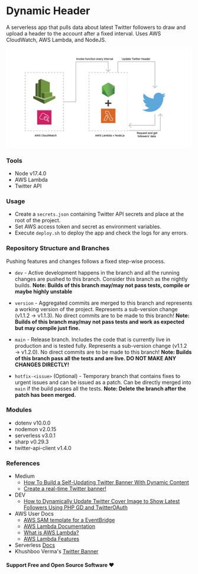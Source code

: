 # Dynamic Header

A serverless app that pulls data about latest Twitter followers to draw and upload a header to the account after a fixed interval. Uses AWS CloudWatch, AWS Lambda, and NodeJS.

![code-flow](assets/hhh-01.png)

 ### Tools
- Node v17.4.0
- AWS Lambda
- Twitter API

### Usage
- Create a `secrets.json` containing Twitter API secrets and place at the root of the project.
- Set AWS access token and secret as environment variables.
- Execute `deploy.sh` to deploy the app and check the logs for any errors.

### Repository Structure and Branches
Pushing features and changes follows a fixed step-wise process.
- `dev` - Active development happens in the branch and all the running changes are pushed to this branch. Consider this branch as the nightly builds. **Note: Builds of this branch may/may not pass tests, compile or maybe highly unstable**

- `version` - Aggregated commits are merged to this branch and represents a working version of the project. Represents a sub-version change (v1.1.2 → v1.1.3). No direct commits are to be made to this branch! **Note: Builds of this branch may/may not pass tests and work as expected but may compile just fine.**

- `main` - Release branch. Includes the code that is currently live in production and is tested fully. Represents a sub-version change (v1.1.2 → v1.2.0). No direct commits are to be made to this branch! **Note: Builds of this branch pass all the tests and are live. DO NOT MAKE ANY CHANGES DIRECTLY!**

- `hotfix-<issue>` (Optional) - Temporary branch that contains fixes to urgent issues and can be issued as a patch. Can be directly merged into `main` if the build passes all the tests. **Note: Delete the branch after the patch has been merged.**

### Modules
- dotenv v10.0.0
- nodemon v2.0.15
- serverless v3.0.1
- sharp v0.29.3
- twitter-api-client v1.4.0

### References
- Medium
  - [How To Build a Self-Updating Twitter Banner With Dynamic Content](https://betterprogramming.pub/how-to-build-a-self-updating-twitter-banner-with-dynamic-content-7c3fedcfca25)
  - [Create a real-time Twitter banner!](https://blog.deveshb.me/create-a-real-time-twitter-banner)
- DEV
  - [How to Dynamically Update Twitter Cover Image to Show Latest Followers Using PHP GD and TwitterOAuth](https://dev.to/erikaheidi/how-to-dynamically-update-twitter-cover-image-to-show-latest-followers-using-php-gd-and-twitteroauth-62n)
- AWS User Docs
  - [AWS SAM template for a EventBridge](https://docs.aws.amazon.com/lambda/latest/dg/with-scheduledevents-example-use-app-spec.html)
  - [AWS Lambda Documentation](https://docs.aws.amazon.com/lambda/index.html)
  - [What is AWS Lambda?](https://docs.aws.amazon.com/lambda/latest/dg/welcome.html)
  - [AWS Lambda Features](https://aws.amazon.com/lambda/features/)
- Serverless [Docs](https://www.serverless.com/framework/docs/providers/aws/events/schedule)
- Khushboo Verma's [Twitter Banner](https://twitter.com/khushbooverma_)

#### Support Free and Open Source Software ❤
